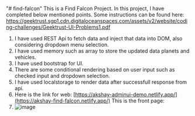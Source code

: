 "# find-falcon" 
This is a Find Falcon Project. In this project, I have completed below mentioned points.
Some instructions can be found here: https://geektrust.sgp1.cdn.digitaloceanspaces.com/assets/v2/website/coding-challenges/Geektrust-UI-Problems1.pdf

1. I have used REST Api to fetch data and inject that data into DOM, also considering dropdown menu selection.
2. I have used memory such as array to store the updated data planets and vehicles.
3. I have used bootstrap for UI.
4. There are some conditional rendering based on user input such as checked input and dropdown selection.
5. I have used localstorage to render data after successfull response from api.
6. Here is the link for web: [https://akshay-adminui-demo.netlify.app/](https://akshay-find-falcon.netlify.app/) This is the front page:
7. ![image](https://user-images.githubusercontent.com/55202278/176999564-f0df89bd-4022-447f-bcf7-8b1716fa0350.png)
